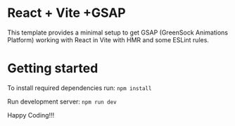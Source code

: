 # React + Vite +GSAP

This template provides a minimal setup to get GSAP (GreenSock Animations Platform) working with React in Vite with HMR and some ESLint rules.

# Getting started

To install required dependencies run:
`npm install`

Run development server:
`npm run dev`

Happy Coding!!!

